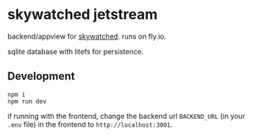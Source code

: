 # skywatched jetstream

backend/appview for [skywatched](https://skywatched.app). runs on fly.io.

sqlite database with litefs for persistence.

## Development

```
npm i
npm run dev
```

if running with the frontend, change the backend url `BACKEND_URL` (in your `.env` file) in the frontend to `http://localhost:3001`.